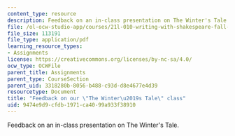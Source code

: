 ```yaml
---
content_type: resource
description: Feedback on an in-class presentation on The Winter's Tale.
file: /ol-ocw-studio-app/courses/21l-010-writing-with-shakespeare-fall-2010/9474e9d9cfdb1971ca4099a933f38910_MIT21L_010F10_assn15.pdf
file_size: 113191
file_type: application/pdf
learning_resource_types:
- Assignments
license: https://creativecommons.org/licenses/by-nc-sa/4.0/
ocw_type: OCWFile
parent_title: Assignments
parent_type: CourseSection
parent_uid: 3318280b-8056-b488-c93d-d8e4677e4d39
resourcetype: Document
title: "Feedback on our \"The Winter\u2019s Tale\" class"
uid: 9474e9d9-cfdb-1971-ca40-99a933f38910
---
```

Feedback on an in-class presentation on The Winter's Tale.